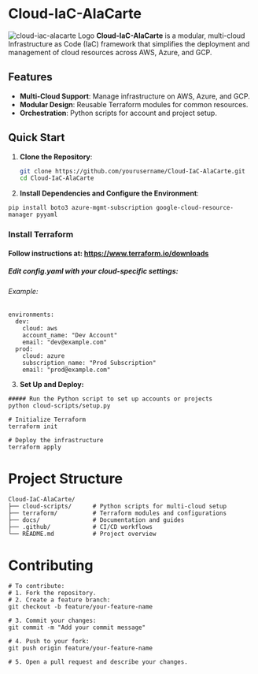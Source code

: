 # Cloud-IaC-AlaCarte
![cloud-iac-alacarte Logo](/Cloud-IaC-AlaCarte/cloud_alacarte_logo.jpeg)
**Cloud-IaC-AlaCarte** is a modular, multi-cloud Infrastructure as Code (IaC) framework that simplifies the deployment and management of cloud resources across AWS, Azure, and GCP.

## Features
- **Multi-Cloud Support**: Manage infrastructure on AWS, Azure, and GCP.
- **Modular Design**: Reusable Terraform modules for common resources.
- **Orchestration**: Python scripts for account and project setup.

## Quick Start

1. **Clone the Repository**:
   ```bash
   git clone https://github.com/yourusername/Cloud-IaC-AlaCarte.git
   cd Cloud-IaC-AlaCarte
2. **Install Dependencies and Configure the Environment**:
```
pip install boto3 azure-mgmt-subscription google-cloud-resource-manager pyyaml
```
### Install Terraform
#### Follow instructions at: https://www.terraform.io/downloads

##### Edit config.yaml with your cloud-specific settings:
###### Example:
```
environments:
  dev:
    cloud: aws
    account_name: "Dev Account"
    email: "dev@example.com"
  prod:
    cloud: azure
    subscription_name: "Prod Subscription"
    email: "prod@example.com"
```
3. **Set Up and Deploy:** 
```
##### Run the Python script to set up accounts or projects
python cloud-scripts/setup.py

# Initialize Terraform
terraform init

# Deploy the infrastructure
terraform apply
```
# Project Structure
```
Cloud-IaC-AlaCarte/
├── cloud-scripts/      # Python scripts for multi-cloud setup
├── terraform/          # Terraform modules and configurations
├── docs/               # Documentation and guides
├── .github/            # CI/CD workflows
└── README.md           # Project overview
```

# Contributing

```
# To contribute:
# 1. Fork the repository.
# 2. Create a feature branch:
git checkout -b feature/your-feature-name

# 3. Commit your changes:
git commit -m "Add your commit message"

# 4. Push to your fork:
git push origin feature/your-feature-name

# 5. Open a pull request and describe your changes.
````

